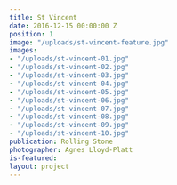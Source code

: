 ```yaml
---
title: St Vincent
date: 2016-12-15 00:00:00 Z
position: 1
image: "/uploads/st-vincent-feature.jpg"
images:
- "/uploads/st-vincent-01.jpg"
- "/uploads/st-vincent-02.jpg"
- "/uploads/st-vincent-03.jpg"
- "/uploads/st-vincent-04.jpg"
- "/uploads/st-vincent-05.jpg"
- "/uploads/st-vincent-06.jpg"
- "/uploads/st-vincent-07.jpg"
- "/uploads/st-vincent-08.jpg"
- "/uploads/st-vincent-09.jpg"
- "/uploads/st-vincent-10.jpg"
publication: Rolling Stone
photographer: Agnes Lloyd-Platt
is-featured: 
layout: project
---
```


